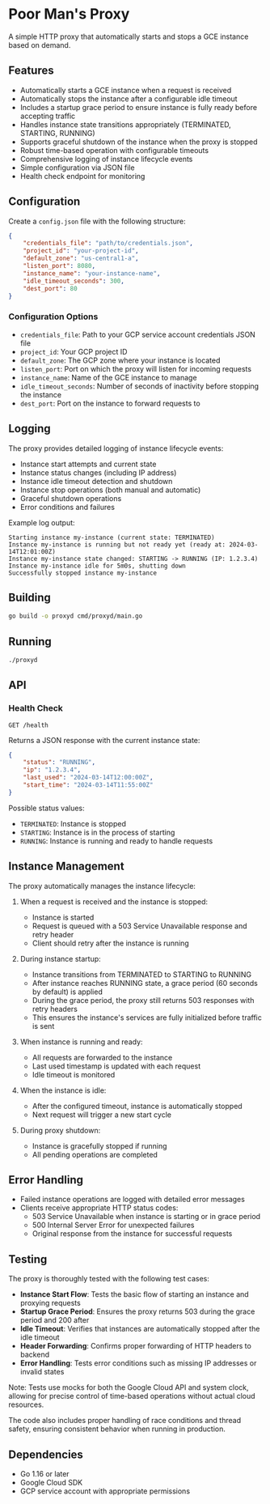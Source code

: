 # Poor Man's Proxy

A simple HTTP proxy that automatically starts and stops a GCE instance based on demand.

## Features

- Automatically starts a GCE instance when a request is received
- Automatically stops the instance after a configurable idle timeout
- Includes a startup grace period to ensure instance is fully ready before accepting traffic
- Handles instance state transitions appropriately (TERMINATED, STARTING, RUNNING)
- Supports graceful shutdown of the instance when the proxy is stopped
- Robust time-based operation with configurable timeouts
- Comprehensive logging of instance lifecycle events
- Simple configuration via JSON file
- Health check endpoint for monitoring

## Configuration

Create a `config.json` file with the following structure:

```json
{
    "credentials_file": "path/to/credentials.json",
    "project_id": "your-project-id",
    "default_zone": "us-central1-a",
    "listen_port": 8080,
    "instance_name": "your-instance-name",
    "idle_timeout_seconds": 300,
    "dest_port": 80
}
```

### Configuration Options

- `credentials_file`: Path to your GCP service account credentials JSON file
- `project_id`: Your GCP project ID
- `default_zone`: The GCP zone where your instance is located
- `listen_port`: Port on which the proxy will listen for incoming requests
- `instance_name`: Name of the GCE instance to manage
- `idle_timeout_seconds`: Number of seconds of inactivity before stopping the instance
- `dest_port`: Port on the instance to forward requests to

## Logging

The proxy provides detailed logging of instance lifecycle events:

- Instance start attempts and current state
- Instance status changes (including IP address)
- Instance idle timeout detection and shutdown
- Instance stop operations (both manual and automatic)
- Graceful shutdown operations
- Error conditions and failures

Example log output:
```
Starting instance my-instance (current state: TERMINATED)
Instance my-instance is running but not ready yet (ready at: 2024-03-14T12:01:00Z)
Instance my-instance state changed: STARTING -> RUNNING (IP: 1.2.3.4)
Instance my-instance idle for 5m0s, shutting down
Successfully stopped instance my-instance
```

## Building

```bash
go build -o proxyd cmd/proxyd/main.go
```

## Running

```bash
./proxyd
```

## API

### Health Check

```
GET /health
```

Returns a JSON response with the current instance state:

```json
{
    "status": "RUNNING",
    "ip": "1.2.3.4",
    "last_used": "2024-03-14T12:00:00Z",
    "start_time": "2024-03-14T11:55:00Z"
}
```

Possible status values:
- `TERMINATED`: Instance is stopped
- `STARTING`: Instance is in the process of starting
- `RUNNING`: Instance is running and ready to handle requests

## Instance Management

The proxy automatically manages the instance lifecycle:

1. When a request is received and the instance is stopped:
   - Instance is started
   - Request is queued with a 503 Service Unavailable response and retry header
   - Client should retry after the instance is running

2. During instance startup:
   - Instance transitions from TERMINATED to STARTING to RUNNING
   - After instance reaches RUNNING state, a grace period (60 seconds by default) is applied
   - During the grace period, the proxy still returns 503 responses with retry headers
   - This ensures the instance's services are fully initialized before traffic is sent

3. When instance is running and ready:
   - All requests are forwarded to the instance
   - Last used timestamp is updated with each request
   - Idle timeout is monitored

4. When the instance is idle:
   - After the configured timeout, instance is automatically stopped
   - Next request will trigger a new start cycle

5. During proxy shutdown:
   - Instance is gracefully stopped if running
   - All pending operations are completed

## Error Handling

- Failed instance operations are logged with detailed error messages
- Clients receive appropriate HTTP status codes:
  - 503 Service Unavailable when instance is starting or in grace period
  - 500 Internal Server Error for unexpected failures
  - Original response from the instance for successful requests

## Testing

The proxy is thoroughly tested with the following test cases:

- **Instance Start Flow**: Tests the basic flow of starting an instance and proxying requests
- **Startup Grace Period**: Ensures the proxy returns 503 during the grace period and 200 after
- **Idle Timeout**: Verifies that instances are automatically stopped after the idle timeout
- **Header Forwarding**: Confirms proper forwarding of HTTP headers to backend
- **Error Handling**: Tests error conditions such as missing IP addresses or invalid states

Note: Tests use mocks for both the Google Cloud API and system clock, allowing for precise control of time-based operations without actual cloud resources.

The code also includes proper handling of race conditions and thread safety, ensuring consistent behavior when running in production.

## Dependencies

- Go 1.16 or later
- Google Cloud SDK
- GCP service account with appropriate permissions 